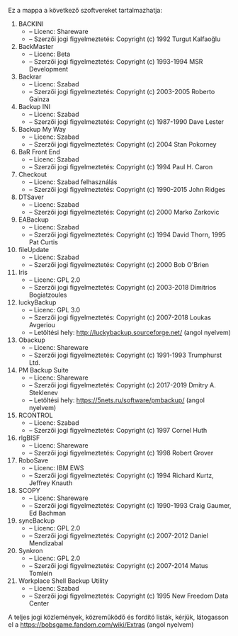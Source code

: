 ﻿Ez a mappa a következő szoftvereket tartalmazhatja:

1. BACKINI
   - – Licenc: Shareware
   - – Szerzői jogi figyelmeztetés: Copyright (c) 1992 Turgut Kalfaoğlu
2. BackMaster
   - – Licenc: Beta
   - – Szerzői jogi figyelmeztetés: Copyright (c) 1993-1994 MSR Development
3. Backrar
   - – Licenc: Szabad
   - – Szerzői jogi figyelmeztetés: Copyright (c) 2003-2005 Roberto Gainza
4. Backup INI
   - – Licenc: Szabad
   - – Szerzői jogi figyelmeztetés: Copyright (c) 1987-1990 Dave Lester
5. Backup My Way
   - – Licenc: Szabad
   - – Szerzői jogi figyelmeztetés: Copyright (c) 2004 Stan Pokorney
6. BaR Front End
   - – Licenc: Szabad
   - – Szerzői jogi figyelmeztetés: Copyright (c) 1994 Paul H. Caron
7. Checkout
   - – Licenc: Szabad felhasználás
   - – Szerzői jogi figyelmeztetés: Copyright (c) 1990-2015 John Ridges
8. DTSaver
   - – Licenc: Szabad
   - – Szerzői jogi figyelmeztetés: Copyright (c) 2000 Marko Zarkovic
9. EABackup
   - – Licenc: Szabad
   - – Szerzői jogi figyelmeztetés: Copyright (c) 1994 David Thorn, 1995 Pat Curtis
10. fileUpdate
    - – Licenc: Szabad
    - – Szerzői jogi figyelmeztetés: Copyright (c) 2000 Bob O'Brien
11. Iris
    - – Licenc: GPL 2.0
    - – Szerzői jogi figyelmeztetés: Copyright (c) 2003-2018 Dimitrios Bogiatzoules
12. luckyBackup
    - – Licenc: GPL 3.0
    - – Szerzői jogi figyelmeztetés: Copyright (c) 2007-2018 Loukas Avgeriou
    - – Letöltési hely: http://luckybackup.sourceforge.net/ (angol nyelvem)
13. Obackup
    - – Licenc: Shareware
    - – Szerzői jogi figyelmeztetés: Copyright (c) 1991-1993 Trumphurst Ltd.
14. PM Backup Suite
    - – Licenc: Shareware
    - – Szerzői jogi figyelmeztetés: Copyright (c) 2017-2019 Dmitry A. Steklenev
    - – Letöltési hely: https://5nets.ru/software/pmbackup/ (angol nyelvem)
15. RCONTROL
    - – Licenc: Szabad
    - – Szerzői jogi figyelmeztetés: Copyright (c) 1997 Cornel Huth
16. rlgBISF
    - – Licenc: Shareware
    - – Szerzői jogi figyelmeztetés: Copyright (c) 1998 Robert Grover
17. RoboSave
    - – Licenc: IBM EWS
    - – Szerzői jogi figyelmeztetés: Copyright (c) 1994 Richard Kurtz, Jeffrey Knauth
18. SCOPY
    - – Licenc: Shareware
    - – Szerzői jogi figyelmeztetés: Copyright (c) 1990-1993 Craig Gaumer, Ed Bachman
19. syncBackup
    - – Licenc: GPL 2.0
    - – Szerzői jogi figyelmeztetés: Copyright (c) 2007-2012 Daniel Mendizabal
20. Synkron
    - – Licenc: GPL 2.0
    - – Szerzői jogi figyelmeztetés: Copyright (c) 2007-2014 Matus Tomlein
21. Workplace Shell Backup Utility
    - – Licenc: Szabad
    - – Szerzői jogi figyelmeztetés: Copyright (c) 1995 New Freedom Data Center

A teljes jogi közlemények, közreműködő és fordító listák, kérjük, látogasson el a https://bobsgame.fandom.com/wiki/Extras (angol nyelvem)
